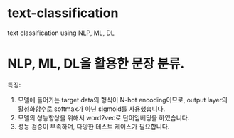# text-classification
text classification using NLP, ML, DL

# NLP, ML, DL을 활용한 문장 분류.

특징:
1. 모델에 들어가는 target data의 형식이 N-hot encoding이므로, output layer의 활성화함수로 softmax가 아닌 sigmoid를 사용했습니다.
2. 모델의 성능향상을 위해서 word2vec로 단어임베딩을 하였습니다.
3. 성능 검증이 부족하며, 다양한 테스트 케이스가 필요합니다.
